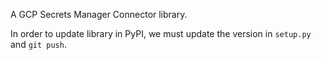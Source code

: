 A GCP Secrets Manager Connector library.

In order to update library in PyPI, we must update the version in `setup.py` and `git push`.